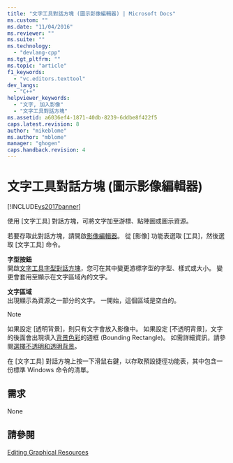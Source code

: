 ```yaml
---
title: "文字工具對話方塊 (圖示影像編輯器) | Microsoft Docs"
ms.custom: ""
ms.date: "11/04/2016"
ms.reviewer: ""
ms.suite: ""
ms.technology: 
  - "devlang-cpp"
ms.tgt_pltfrm: ""
ms.topic: "article"
f1_keywords: 
  - "vc.editors.texttool"
dev_langs: 
  - "C++"
helpviewer_keywords: 
  - "文字, 加入影像"
  - "文字工具對話方塊"
ms.assetid: a6036ef4-1871-40db-8239-6ddbe8f422f5
caps.latest.revision: 8
author: "mikeblome"
ms.author: "mblome"
manager: "ghogen"
caps.handback.revision: 4
---
```

# 文字工具對話方塊 (圖示影像編輯器)
[!INCLUDE[vs2017banner](../assembler/inline/includes/vs2017banner.md)]

使用 \[文字工具\] 對話方塊，可將文字加至游標、點陣圖或圖示資源。  
  
 若要存取此對話方塊，請開啟[影像編輯器](../mfc/window-panes-image-editor-for-icons.md)。  從 \[影像\] 功能表選取 \[工具\]，然後選取 \[文字工具\] 命令。  
  
 **字型按鈕**  
 開啟[文字工具字型對話方塊](../mfc/text-tool-font-dialog-box-image-editor-for-icons.md)，您可在其中變更游標字型的字型、樣式或大小。  變更會套用至顯示在文字區域內的文字。  
  
 **文字區域**  
 出現顯示為資源之一部分的文字。  一開始，這個區域是空白的。  
  
> [!NOTE]
>  如果設定 \[透明背景\]，則只有文字會放入影像中。  如果設定 \[不透明背景\]，文字的後面會出現填入[背景色彩](../windows/selecting-foreground-or-background-colors-image-editor-for-icons.md)的週框 \(Bounding Rectangle\)。  如需詳細資訊，請參閱[選擇不透明和透明背景](../windows/choosing-a-transparent-or-opaque-background-image-editor-for-icons.md)。  
  
 在 \[文字工具\] 對話方塊上按一下滑鼠右鍵，以存取預設捷徑功能表，其中包含一份標準 Windows 命令的清單。  
  
## 需求  
 None  
  
## 請參閱  
 [Editing Graphical Resources](../mfc/editing-graphical-resources-image-editor-for-icons.md)